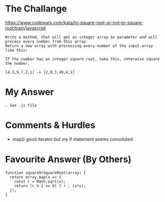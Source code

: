 # The Challange

https://www.codewars.com/kata/to-square-root-or-not-to-square-root/train/javascript

```
Write a method, that will get an integer array as parameter and will process every number from this array.
Return a new array with processing every number of the input-array like this:

If the number has an integer square root, take this, otherwise square the number.

[4,3,9,7,2,1] -> [2,9,3,49,4,1]
```

# My Answer

```
- See .js file
```

# Comments & Hurdles

- map() good iterator but my if statement seems convoluted

# Favourite Answer (By Others)

```
function squareOrSquareRoot(array) {
  return array.map(x => {
    const r = Math.sqrt(x);
    return (r % 1 == 0) ? r : (x*x);
  });
}
```
